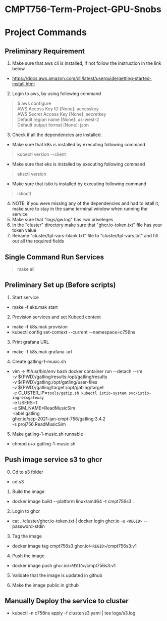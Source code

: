 # CMPT756-Term-Project-GPU-Snobs

# Project Commands

## Preliminary Requirement
1. Make sure that aws cli is installed, if not follow the instruction in the link below
  - https://docs.aws.amazon.com/cli/latest/userguide/getting-started-install.html
2. Login to aws, by using following command
> $ aws configure <br>
AWS Access Key ID [None]: accesskey <br>
AWS Secret Access Key [None]: secretkey <br>
Default region name [None]: us-west-2 <br>
Default output format [None]: json
3. Check if all the dependencies are installed.
- Make sure that k8s is installed by executing following command
>kubectl version --client
- Make sure that eks is installed by executing following command
>eksctl version
- Make sure that istio is installed by executing following command
>istioctl
4. NOTE: if you were missing any of the dependencies and had to istall it, make sure to stay in the same terminal window when running the service
5. Make sure that "logs/gw.log" has rwx priveleges
6. In the "cluster" directory make sure that "ghcr.io-token.txt" file has your token value
7. Rename "cluster/tpl-vars-blank.txt" file to "cluster/tpl-vars.txt" and fill out all the required fields

## Single Command Run Services
> make all

## Preliminary Set up (Before scripts)
1. Start service
  - make -f eks.mak start

2. Provision services and set Kubectl context
  - make -f k8s.mak provision
  - kubectl config set-context --current --namespace=c756ns

3. Print grafana URL
  - make -f k8s.mak grafana-url

4. Create gatling-1-music.sh
  - vim -> 
    #!/usr/bin/env bash
    docker container run --detach --rm \
      -v ${PWD}/gatling/results:/opt/gatling/results \
      -v ${PWD}/gatling:/opt/gatling/user-files \
      -v ${PWD}/gatling/target:/opt/gatling/target \
      -e CLUSTER_IP=`tools/getip.sh kubectl istio-system svc/istio-ingressgateway` \
      -e USERS=1 \
      -e SIM_NAME=ReadMusicSim \
      -label gatling \
      ghcr.io/scp-2021-jan-cmpt-756/gatling:3.4.2 \
      -s proj756.ReadMusicSim

5. Make gatling-1-music.sh runnable
  - chmod u+x gatling-1-music.sh


## Push image service s3 to ghcr

0. Cd to s3 folder
  - cd s3

1. Build the image
  - docker image build --platform linux/amd64 -t cmpt756s3 .

2. Login to ghcr
  - cat ../cluster/ghcr.io-token.txt | docker login ghcr.io -u `<REGID>` --password-stdin

3. Tag the image
  - docker image tag cmpt756s3 ghcr.io/`<REGID>`/cmpt756s3:v1

4. Push the image
  - docker image push ghcr.io/`<REGID>`/cmpt756s3:v1

5. Validate that the image is updated in github

6. Make the image public in github

## Manually Deploy the service to cluster

  - kubectl -n c756ns apply -f cluster/s3.yaml | tee logs/s3.log
